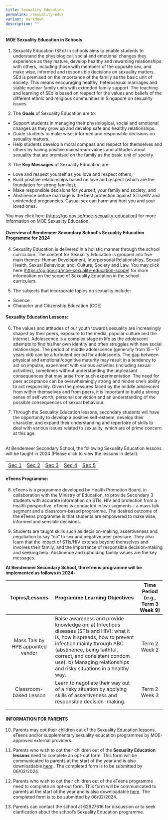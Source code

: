 ```yaml
---
title: Sexuality Education
permalink: /sexuality-edu/
variant: markdown
description: ""
---
```

#### **MOE Sexuality Education in Schools**

1. Sexuality Education (SEd) in schools aims to enable students to understand the physiological, social and emotional changes they experience as they mature, develop healthy and rewarding relationships with others, including those with members of the opposite sex, and make wise, informed and responsible decisions on sexuality matters. SEd is premised on the importance of the family as the basic unit of society. This means encouraging healthy, heterosexual marriages and stable nuclear family units with extended family support. The teaching and learning of SEd is based on respect for the values and beliefs of the different ethnic and religious communities in Singapore on sexuality issues.

2.	The **Goals** of Sexuality Education are to:

* Support students in managing their physiological, social and emotional changes as they grow up and develop safe and healthy relationships. 
* Guide students to make wise, informed and responsible decisions on sexuality matters. 
* Help students develop a moral compass and respect for themselves and others by having positive mainstream values and attitudes about sexuality that are premised on the family as the basic unit of society. 

3.	The **Key Messages** of Sexuality Education are:

* Love and respect yourself as you love and respect others;
* Build positive relationships based on love and respect (which are the foundation for strong families);
* Make responsible decisions for yourself, your family and society; and
* Abstinence before marriage is the best protection against STIs/HIV and unintended pregnancies. Casual sex can harm and hurt you and your loved ones.

You may click here (<a href="https://go.gov.sg/moe-sexuality-education" target="_blank">https://go.gov.sg/moe-sexuality-education</a>) for more information on MOE Sexuality Education.


#### **Overview of Bendemeer Secondary School's Sexuality Education Programme for 2024**

4.	Sexuality Education is delivered in a holistic manner through the school curriculum. The content for Sexuality Education is grouped into five main themes: Human Development, Interpersonal Relationships, Sexual Health, Sexual Behaviour, and, Culture, Society and Law. You may click here (<a href="https://go.gov.sg/moe-sexuality-education-scope" target="_blank">https://go.gov.sg/moe-sexuality-education-scope</a>) for more information on the scope of Sexuality Education in the school curriculum.

5.	The subjects that incorporate topics on sexuality include: 
* Science 
* Character and Citizenship Education (CCE)

#### **Sexuality Education Lessons:**

6.	The values and attitudes of our youth towards sexuality are increasingly shaped by their peers, exposure to the media, popular culture and the internet. Adolescence is a complex stage in life as the adolescent attempts to find his/her own identity and often struggles with new social relationships. The period of middle adolescence (generally from 15 – 17 years old) can be a turbulent period for adolescents. The gap between physical and emotional/cognitive maturity may result in a tendency to act on impulse, experiment with various activities (including sexual activities), sometimes without understanding the unpleasant consequences that may arise from such experimentation. The need for peer acceptance can be overwhelmingly strong and hinder one’s ability to act responsibly.  Given the pressures faced by the middle adolescent from within themselves and from peers, it is important to build a strong sense of self-worth, personal conviction and an understanding of the possible consequences of sexual behaviour. 

7.	Through the Sexuality Education lessons, secondary students will have the opportunity to develop a positive self-esteem, develop their character, and expand their understanding and repertoire of skills to deal with various issues related to sexuality, which are of prime concern at this age.
<br>
At Bendemeer Secondary School, the following Sexuality Education lessons will be taught in 2024  (Please click to view the lessons in detail):

||||||
|-|-|-|-|-|
|[Sec 1](/files/sexuality-edu/se-sec1.pdf) |[Sec 2](/files/sexuality-edu/se-sec2.pdf) |[Sec 3](/files/sexuality-edu/se-sec3.pdf) |[Sec 4](/files/sexuality-edu/se-sec4.pdf) |[Sec 5](/files/sexuality-edu/se-sec5.pdf) | 


#### **eTeens Programme:**

8.	eTeens is a programme developed by Health Promotion Board, in collaboration with the Ministry of Education, to provide Secondary 3 students with accurate information on STIs, HIV and protection from a health perspective. eTeens is conducted in two segments – a mass talk segment and a classroom-based programme. The desired outcome of the eTeens programme is that students are empowered to make wise, informed and sensible decisions.

9.	Students are taught skills such as decision-making, assertiveness and negotiation to say “no” to sex and negative peer pressure. They also learn that the impact of STIs/HIV extends beyond themselves and involves their family, and the importance of responsible decision-making and seeking help. Abstinence and upholding family values are the key messages.

**At Bendemeer Secondary School, the eTeens programme will be implemented as follows in 2024:**

|Topics/Lessons| Programme Learning Objectives |  Time Period (e.g., Term 3 Week 9)|
| :-:| :-| :-:|
| Mass Talk by HPB appointed vendor | Raise awareness and provide knowledge on:  a)	Infectious diseases (STIs and HIV): what it is, how it spreads, how to prevent infection mainly through ABC (abstinence, being faithful, correct, and consistent condom use).  b)	Managing relationships and risky situations in a healthy way. | Term 2 Week 2| 
|Classroom-based Lesson |Learn to negotiate their way out of a risky situation by applying skills of assertiveness and responsible decision-making.|Term 2 Week 3| 
| | | | 
| | | | 


#### **INFORMATION FOR PARENTS**
10.	Parents may opt their children out of the Sexuality Education lessons, eTeens and/or supplementary sexuality education programmes by MOE-approved external providers. 

11.	Parents who wish to opt their children out of the **Sexuality Education lessons** need to complete an opt-out form. This form will be communicated to parents at the start of the year and is also downloadable [here](/files/sexuality-edu/se-optoutform.pdf) . The completed form is to be submitted by 06/02/2024. 

12.	Parents who wish to opt their children out of the eTeens programme need to complete an opt-out form. This form will be communicated to parents at the start of the year and is also downloadable [here](/files/sexuality-edu/se-eteensoptoutform.pdf).  The completed form is to be submitted by 06/02/2024.

13.	Parents can contact the school at 62927616 for discussion or to seek clarification about the school’s Sexuality Education programme. 
